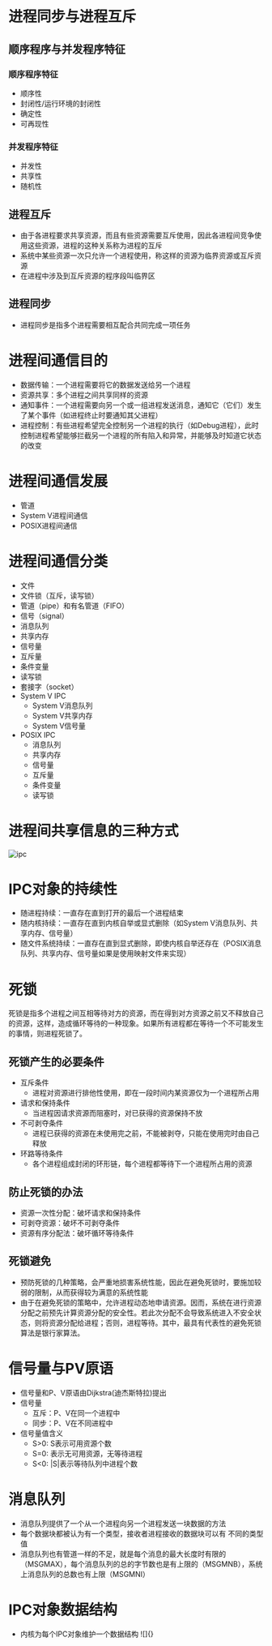 # 进程同步与进程互斥

## 顺序程序与并发程序特征

### 顺序程序特征
- 顺序性
- 封闭性/运行环境的封闭性
- 确定性
- 可再现性

### 并发程序特征
- 并发性
- 共享性
- 随机性

## 进程互斥
- 由于各进程要求共享资源，而且有些资源需要互斥使用，因此各进程间竞争使用这些资源，进程的这种关系称为进程的互斥
- 系统中某些资源一次只允许一个进程使用，称这样的资源为临界资源或互斥资源
- 在进程中涉及到互斥资源的程序段叫临界区

## 进程同步
- 进程同步是指多个进程需要相互配合共同完成一项任务

# 进程间通信目的
- 数据传输：一个进程需要将它的数据发送给另一个进程
- 资源共享：多个进程之间共享同样的资源
- 通知事件：一个进程需要向另一个或一组进程发送消息，通知它（它们）发生了某个事件（如进程终止时要通知其父进程）
- 进程控制：有些进程希望完全控制另一个进程的执行（如Debug进程），此时控制进程希望能够拦截另一个进程的所有陷入和异常，并能够及时知道它状态的改变


# 进程间通信发展
- 管道
- System V进程间通信
- POSIX进程间通信

# 进程间通信分类
- 文件
- 文件锁（互斥，读写锁）
- 管道（pipe）和有名管道（FIFO）
- 信号（signal）
- 消息队列
- 共享内存
- 信号量
- 互斥量
- 条件变量
- 读写锁
- 套接字（socket）
- System V IPC
    - System V消息队列
    - System V共享内存
    - System V信号量
- POSIX IPC
    - 消息队列
    - 共享内存
    - 信号量
    - 互斥量
    - 条件变量
    - 读写锁 

# 进程间共享信息的三种方式
![ipc](http://lx.hanyajun.com/IPC.png)

# IPC对象的持续性
- 随进程持续：一直存在直到打开的最后一个进程结束
- 随内核持续：一直存在直到内核自举或显式删除（如System V消息队列、共享内存、信号量）
- 随文件系统持续：一直存在直到显式删除，即使内核自举还存在（POSIX消息队列、共享内存、信号量如果是使用映射文件来实现）

# 死锁
死锁是指多个进程之间互相等待对方的资源，而在得到对方资源之前又不释放自己的资源，这样，造成循环等待的一种现象。如果所有进程都在等待一个不可能发生的事情，则进程死锁了。
## 死锁产生的必要条件
- 互斥条件
    - 进程对资源进行排他性使用，即在一段时间内某资源仅为一个进程所占用
- 请求和保持条件
    - 当进程因请求资源而阻塞时，对已获得的资源保持不放
- 不可剥夺条件
    - 进程已获得的资源在未使用完之前，不能被剥夺，只能在使用完时由自己释放
- 环路等待条件
    - 各个进程组成封闭的环形链，每个进程都等待下一个进程所占用的资源
    
## 防止死锁的办法
- 资源一次性分配：破坏请求和保持条件
- 可剥夺资源：破坏不可剥夺条件
- 资源有序分配法：破坏循环等待条件

## 死锁避免
- 预防死锁的几种策略，会严重地损害系统性能，因此在避免死锁时，要施加较弱的限制，从而获得较为满意的系统性能
- 由于在避免死锁的策略中，允许进程动态地申请资源。因而，系统在进行资源分配之前预先计算资源分配的安全性。若此次分配不会导致系统进入不安全状态，则将资源分配给进程；否则，进程等待。其中，最具有代表性的避免死锁算法是银行家算法。

# 信号量与PV原语
- 信号量和P、V原语由Dijkstra(迪杰斯特拉)提出
- 信号量
    - 互斥：P、V在同一个进程中
    - 同步：P、V在不同进程中
- 信号量值含义
    - S>0: S表示可用资源个数
    - S=0: 表示无可用资源，无等待进程
    - S<0: |S|表示等待队列中进程个数
    
# 消息队列
- 消息队列提供了一个从一个进程向另一个进程发送一块数据的方法
- 每个数据块都被认为有一个类型，接收者进程接收的数据块可以有 不同的类型值
- 消息队列也有管道一样的不足，就是每个消息的最大长度时有限的（MSGMAX），每个消息队列的总的字节数也是有上限的（MSGMNB），系统上消息队列的总数也有上限（MSGMNI）

# IPC对象数据结构
- 内核为每个IPC对象维护一个数据结构
![]{}